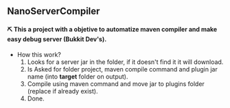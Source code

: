 ## NanoServerCompiler 

#### ⛏ This a project with a objetive to automatize maven compiler and make easy debug server (Bukkit Dev's).

* How this work?
  1. Looks for a server jar in the folder, if it doesn't find it it will download.
  2. Is Asked for folder project, maven compile command and plugin jar name (into **target** folder on output).
  3. Compile using maven command and move jar to plugins folder (replace if already exist).
  4. Done.
